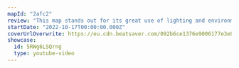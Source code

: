 ```yaml
---
mapId: "2afc2"
review: "This map stands out for its great use of lighting and environment enhancements, techy patterns that fit the vibe well, and accessible lower diffs that fit well too!"
startDate: "2022-10-17T00:00:00.000Z"
coverUrlOverwrite: https://eu.cdn.beatsaver.com/092b6ce1376e9006177e3e0d486f37c6be8337d1.jpg
showcase:
  id: 5RWg6LSQrng
  type: youtube-video
---
```

